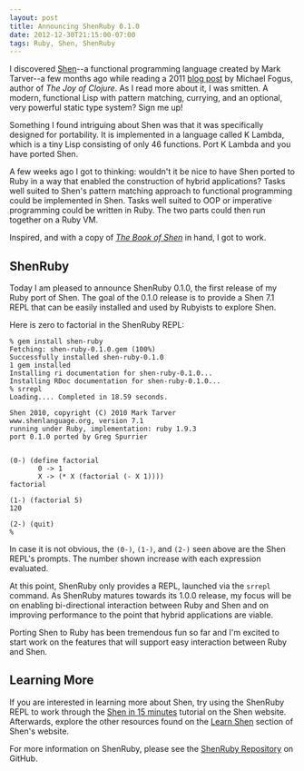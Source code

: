 ```yaml
---
layout: post
title: Announcing ShenRuby 0.1.0
date: 2012-12-30T21:15:00-07:00
tags: Ruby, Shen, ShenRuby
---
```


I discovered [Shen](http://shenlanguage.org)--a functional programming language created by Mark Tarver--a few months ago while reading a 2011 [blog post](http://blog.fogus.me/2011/10/18/programming-language-development-the-past-5-years/) by Michael Fogus, author of _The Joy of Clojure_. As I read more about it, I was smitten. A modern, functional Lisp with pattern matching, currying, and an optional, very powerful static type system? Sign me up!

Something I found intriguing about Shen was that it was specifically designed for portability. It is implemented in a language called K Lambda, which is a tiny Lisp consisting of only 46 functions. Port K Lambda and you have ported Shen.

A few weeks ago I got to thinking: wouldn't it be nice to have Shen ported to Ruby in a way that enabled the construction of hybrid applications? Tasks well suited to Shen's pattern matching approach to functional programming could be implemented in Shen. Tasks well suited to OOP or imperative programming could be written in Ruby. The two parts could then run together on a Ruby VM.

Inspired, and with a copy of [_The Book of Shen_](http://www.shenlanguage.org/tbos.html) in hand, I got to work.

## ShenRuby

Today I am pleased to announce ShenRuby 0.1.0, the first release of my Ruby port of Shen. The goal of the 0.1.0 release is to provide a Shen 7.1 REPL that can be easily installed and used by Rubyists to explore Shen.

Here is zero to factorial in the ShenRuby REPL:

    % gem install shen-ruby
    Fetching: shen-ruby-0.1.0.gem (100%)
    Successfully installed shen-ruby-0.1.0
    1 gem installed
    Installing ri documentation for shen-ruby-0.1.0...
    Installing RDoc documentation for shen-ruby-0.1.0...
    % srrepl
    Loading.... Completed in 18.59 seconds.
    
    Shen 2010, copyright (C) 2010 Mark Tarver
    www.shenlanguage.org, version 7.1
    running under Ruby, implementation: ruby 1.9.3
    port 0.1.0 ported by Greg Spurrier
    
    
    (0-) (define factorial
           0 -> 1
           X -> (* X (factorial (- X 1))))
    factorial
    
    (1-) (factorial 5)
    120
    
    (2-) (quit)
    % 

In case it is not obvious, the `(0-)`, `(1-)`, and `(2-)` seen above are the Shen REPL's prompts. The number shown increase with each expression evaluated.

At this point, ShenRuby only provides a REPL, launched via the `srrepl` command. As ShenRuby matures towards its 1.0.0 release, my focus will be on enabling bi-directional interaction between Ruby and Shen and on improving performance to the point that hybrid applications are viable.

Porting Shen to Ruby has been tremendous fun so far and I'm excited to start work on the features that will support easy interaction between Ruby and Shen.

## Learning More
If you are interested in learning more about Shen, try using the ShenRuby REPL to work through the [Shen in 15 minutes](http://shenlanguage.org/learn-shen/tutorials/shen_in_15mins.html#shen-in-15mins) tutorial on the Shen website. Afterwards, explore the other resources found on the [Learn Shen](http://shenlanguage.org/learn-shen/index.html) section of Shen's website.

For more information on ShenRuby, please see the [ShenRuby Repository](https://github.com/gregspurrier/shen-ruby) on GitHub.
    




